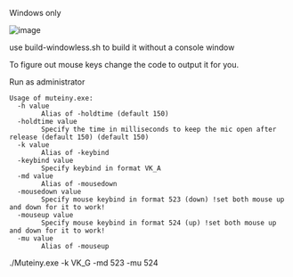 Windows only

![image](https://user-images.githubusercontent.com/8261057/188181297-8ffff80b-6d21-44a5-9c11-3bc962900919.png)

use build-windowless.sh to build it without a console window

To figure out mouse keys change the code to output it for you.

Run as administrator

```
Usage of muteiny.exe:
  -h value
        Alias of -holdtime (default 150)
  -holdtime value
        Specify the time in milliseconds to keep the mic open after release (default 150) (default 150)
  -k value
        Alias of -keybind
  -keybind value
        Specify keybind in format VK_A
  -md value
        Alias of -mousedown
  -mousedown value
        Specify mouse keybind in format 523 (down) !set both mouse up and down for it to work!
  -mouseup value
        Specify mouse keybind in format 524 (up) !set both mouse up and down for it to work!
  -mu value
        Alias of -mouseup
```

./Muteiny.exe -k VK_G -md 523 -mu 524
